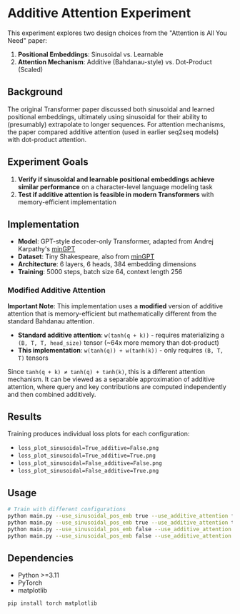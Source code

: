 # Additive Attention Experiment

This experiment explores two design choices from the "Attention is All You Need" paper:

1. **Positional Embeddings**: Sinusoidal vs. Learnable
2. **Attention Mechanism**: Additive (Bahdanau-style) vs. Dot-Product (Scaled)

## Background

The original Transformer paper discussed both sinusoidal and learned positional embeddings, ultimately using sinusoidal for their ability to (presumably) extrapolate to longer sequences. For attention mechanisms, the paper compared additive attention (used in earlier seq2seq models) with dot-product attention.

## Experiment Goals

1. **Verify if sinusoidal and learnable positional embeddings achieve similar performance** on a character-level language modeling task
2. **Test if additive attention is feasible in modern Transformers** with memory-efficient implementation

## Implementation

- **Model**: GPT-style decoder-only Transformer, adapted from Andrej Karpathy's [minGPT](https://github.com/karpathy/ng-video-lecture/tree/master) 
- **Dataset**: Tiny Shakespeare, also from [minGPT](https://github.com/karpathy/ng-video-lecture/tree/master)
- **Architecture**: 6 layers, 6 heads, 384 embedding dimensions
- **Training**: 5000 steps, batch size 64, context length 256

### Modified Additive Attention

**Important Note**: This implementation uses a **modified** version of additive attention that is memory-efficient but mathematically different from the standard Bahdanau attention.

- **Standard additive attention**: `w(tanh(q + k))` - requires materializing a `(B, T, T, head_size)` tensor (~64x more memory than dot-product)
- **This implementation**: `w(tanh(q)) + w(tanh(k))` - only requires `(B, T, T)` tensors

Since `tanh(q + k) ≠ tanh(q) + tanh(k)`, this is a different attention mechanism. It can be viewed as a separable approximation of additive attention, where query and key contributions are computed independently and then combined additively.

## Results

Training produces individual loss plots for each configuration:
- `loss_plot_sinusoidal=True_additive=False.png`
- `loss_plot_sinusoidal=True_additive=True.png`
- `loss_plot_sinusoidal=False_additive=False.png`
- `loss_plot_sinusoidal=False_additive=True.png`

## Usage

```bash
# Train with different configurations
python main.py --use_sinusoidal_pos_emb true --use_additive_attention false
python main.py --use_sinusoidal_pos_emb true --use_additive_attention true
python main.py --use_sinusoidal_pos_emb false --use_additive_attention false
python main.py --use_sinusoidal_pos_emb false --use_additive_attention true
```

## Dependencies

- Python >=3.11
- PyTorch
- matplotlib

```bash
pip install torch matplotlib
```